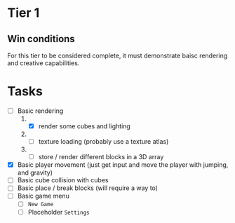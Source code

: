 # Tier 1

## Win conditions
For this tier to be considered complete, it must demonstrate baisc rendering and creative capabilities.

# Tasks
- [ ] Basic rendering
    1. - [X] render some cubes and lighting
    2. - [ ] texture loading (probably use a texture atlas)
    3. - [ ] store / render different blocks in a 3D array
- [X] Basic player movement (just get input and move the player with jumping, and gravity)
- [ ] Basic cube collision with cubes
- [ ] Basic place / break blocks (will require a way to)
- [ ] Basic game menu
    - [ ] `New Game`
    - [ ] Placeholder `Settings`